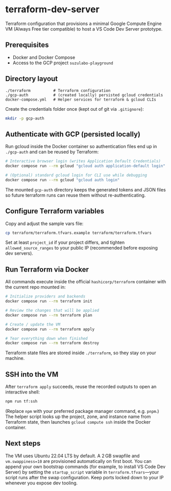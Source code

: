 # terraform-dev-server

Terraform configuration that provisions a minimal Google Compute Engine VM (Always Free tier compatible) to host a VS Code Dev Server prototype.

## Prerequisites

- Docker and Docker Compose
- Access to the GCP project `suzulabo-playground`

## Directory layout

```
./terraform          # Terraform configuration
./gcp-auth           # (created locally) persisted gcloud credentials
docker-compose.yml   # Helper services for terraform & gcloud CLIs
```

Create the credentials folder once (kept out of git via `.gitignore`):

```bash
mkdir -p gcp-auth
```

## Authenticate with GCP (persisted locally)

Run gcloud inside the Docker container so authentication files end up in `./gcp-auth` and can be reused by Terraform:

```bash
# Interactive browser login (writes Application Default Credentials)
docker compose run --rm gcloud "gcloud auth application-default login"

# (Optional) standard gcloud login for CLI use while debugging
docker compose run --rm gcloud "gcloud auth login"
```

The mounted `gcp-auth` directory keeps the generated tokens and JSON files so future terraform runs can reuse them without re-authenticating.

## Configure Terraform variables

Copy and adjust the sample vars file:

```bash
cp terraform/terraform.tfvars.example terraform/terraform.tfvars
```

Set at least `project_id` if your project differs, and tighten `allowed_source_ranges` to your public IP (recommended before exposing dev servers).

## Run Terraform via Docker

All commands execute inside the official `hashicorp/terraform` container with the current repo mounted in:

```bash
# Initialize providers and backends
docker compose run --rm terraform init

# Review the changes that will be applied
docker compose run --rm terraform plan

# Create / update the VM
docker compose run --rm terraform apply

# Tear everything down when finished
docker compose run --rm terraform destroy
```

Terraform state files are stored inside `./terraform`, so they stay on your machine.

## SSH into the VM

After `terraform apply` succeeds, reuse the recorded outputs to open an interactive shell:

```bash
npm run tf:ssh
```

(Replace `npm` with your preferred package manager command, e.g. `pnpm`.) The helper script looks up the project, zone, and instance name from Terraform state, then launches `gcloud compute ssh` inside the Docker container.

## Next steps

The VM uses Ubuntu 22.04 LTS by default. A 2 GB swapfile and `vm.swappiness=10` are provisioned automatically on first boot. You can append your own bootstrap commands (for example, to install VS Code Dev Server) by setting the `startup_script` variable in `terraform.tfvars`—your script runs after the swap configuration. Keep ports locked down to your IP whenever you expose dev tooling.
